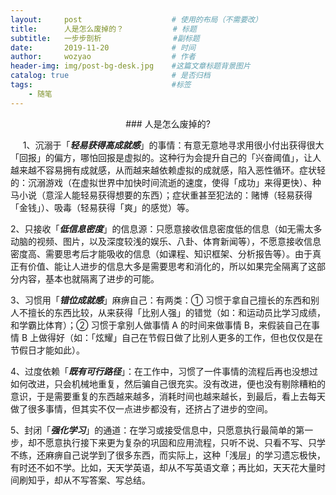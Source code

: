 ```yaml
---
layout:     post   				    # 使用的布局（不需要改）
title:      人是怎么废掉的？ 		   # 标题 
subtitle:   一步步剖析                #副标题
date:       2019-11-20 				# 时间
author:     wozyao 					# 作者
header-img: img/post-bg-desk.jpg 	#这篇文章标题背景图片
catalog: true 						# 是否归档
tags:								#标签
    - 随笔
---
```


<center>### 人是怎么废掉的?</center>

&nbsp;&nbsp;&nbsp;&nbsp;&nbsp;1、沉溺于「***轻易获得高成就感***」的事情：有意无意地寻求用很小付出获得很大「回报」的偏方，哪怕回报是虚拟的。这种行为会提升自己的「兴奋阈值」，让人越来越不容易拥有成就感，从而越来越依赖虚拟的成就感，陷入恶性循环。症状轻的：沉溺游戏（在虚拟世界中加快时间流逝的速度，使得「成功」来得更快）、种马小说（意淫人能轻易获得想要的东西）；症状重甚至犯法的：赌博（轻易获得「金钱」）、吸毒（轻易获得「爽」的感觉）等。

2、只接收「***低信息密度***」的信息源：只愿意接收信息密度低的信息（如无需太多动脑的视频、图片，以及深度较浅的娱乐、八卦、体育新闻等），不愿意接收信息密度高、需要思考后才能吸收的信息（如课程、知识框架、分析报告等）。由于真正有价值、能让人进步的信息大多是需要思考和消化的，所以如果完全隔离了这部分内容，基本也就隔离了进步的可能。
 
 3、习惯用「***错位成就感***」麻痹自己：有两类：① 习惯于拿自己擅长的东西和别人不擅长的东西比较，从来获得「比别人强」的错觉（如：和运动员比学习成绩，和学霸比体育）；② 习惯于拿别人做事情 A 的时间来做事情 B，来假装自己在事情 B 上做得好（如：「炫耀」自己在节假日做了比别人更多的工作，但也仅仅是在节假日才能如此）。
 
 4、过度依赖「***既有可行路径***」：在工作中，习惯了一件事情的流程后再也没想过如何改进，只会机械地重复，然后骗自己很充实。没有改进，便也没有剔除糟粕的意识，于是需要重复的东西越来越多，消耗时间也越来越长，到最后，看上去每天做了很多事情，但其实不仅一点进步都没有，还挤占了进步的空间。
 
 5、封闭「***强化学习***」的通道：在学习或接受信息中，只愿意执行最简单的第一步，却不愿意执行接下来更为复杂的巩固和应用流程，只听不说、只看不写、只学不练，还麻痹自己说学到了很多东西，而实际上，这种「浅层」的学习遗忘极快，有时还不如不学。比如，天天学英语，却从不写英语文章；再比如，天天花大量时间刷知乎，却从不写答案、写总结。

